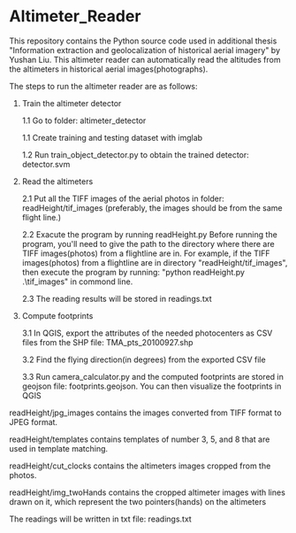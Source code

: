 # Altimeter_Reader
This repository contains the Python source code used in additional thesis "Information extraction and geolocalization of historical aerial imagery" by Yushan Liu.
This altimeter reader can automatically read the altitudes from the altimeters in historical aerial images(photographs). 


The steps to run the altimeter reader are as follows:

1. Train the altimeter detector

    1.1 Go to folder: altimeter_detector

    1.1 Create training and testing dataset with imglab

    1.2 Run train_object_detector.py to obtain the trained detector: detector.svm

2. Read the altimeters

    2.1 Put all the TIFF images of the aerial photos in folder: readHeight/tif_images (preferably, the images should be from the same flight line.)

    2.2 Exacute the program by running readHeight.py
        Before running the program, you'll need to give the path to the directory where there are TIFF images(photos) from a flightline are in.
        For example, if the TIFF images(photos) from a flightline are in directory "readHeight/tif_images", then execute the program by running: 
        "python readHeight.py .\tif_images" in commond line.
        
    2.3 The reading results will be stored in readings.txt
 
        
3. Compute footprints

    3.1 In QGIS, export the attributes of the needed photocenters as CSV files from the SHP file: TMA_pts_20100927.shp
    
    3.2 Find the flying direction(in degrees) from the exported CSV file

    3.3 Run camera_calculator.py and the computed footprints are stored in geojson file: footprints.geojson. You can then visualize the footprints in QGIS




readHeight/jpg_images contains the images converted from TIFF format to JPEG format. 

readHeight/templates contains templates of number 3, 5, and 8 that are used in template matching.

readHeight/cut_clocks contains the altimeters images cropped from the photos.

readHeight/img_twoHands contains the cropped altimeter images with lines drawn on it, which represent the two pointers(hands) on the altimeters

The readings will be written in txt file: readings.txt
